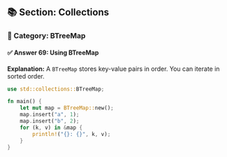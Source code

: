 ## 📚 Section: Collections  
### 🔹 Category: BTreeMap  
#### ✅ Answer 69: Using BTreeMap

**Explanation:**
A `BTreeMap` stores key-value pairs in order. You can iterate in sorted order.

```rust
use std::collections::BTreeMap;

fn main() {
    let mut map = BTreeMap::new();
    map.insert("a", 1);
    map.insert("b", 2);
    for (k, v) in &map {
        println!("{}: {}", k, v);
    }
}
```
